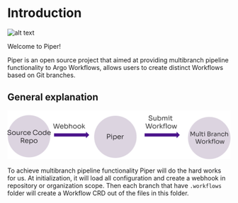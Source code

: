 # Introduction
![alt text](https://www.rookout.com/wp-content/uploads/2022/10/ArgoPipeline_1.0_Hero.png.webp?raw=true)

Welcome to Piper! 

Piper is an open source project that aimed at providing multibranch pipeline functionality to Argo Workflows, allows users to create distinct Workflows based on Git branches.

## General explanation

![alt text](https://raw.githubusercontent.com/Rookout/piper/main/docs/img/flow.svg)

To achieve multibranch pipeline functionality Piper will do the hard works for us.
At initialization, it will load all configuration and create a webhook in repository or organization scope.
Then each branch that have `.workflows` folder will create a Workflow CRD out of the files in this folder.